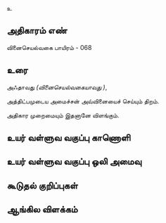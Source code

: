 உ


## அதிகாரம் எண்

வினைசெயல்வகை பாயிரம் - 068

## உரை
அஃதாவது _(வினைசெயல்வகையாவது )_,  

அத்திட்பமுடைய அமைச்சன் அவ்வினையைச் செய்யும் திறம்.  

அதிகார முறைமையும் இதனானே விளங்கும்.



## உயர் வள்ளுவ வகுப்பு காணொளி


## உயர் வள்ளுவ வகுப்பு ஒலி அமைவு 


## கூடுதல் குறிப்புகள்


## ஆங்கில விளக்கம்

